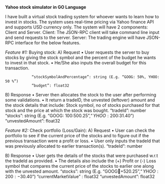 **Yahoo stock simulator in GO Language**

I have built a virtual stock trading system for whoever wants to learn how to invest in stocks.
The system uses real-time pricing via Yahoo finance API and supports USD currency only. 
The system will have 2 components: Client and Server.
Client: The JSON-RPC client will take command line input and send requests to the server.
Server: The trading engine will have JSON-RPC interface for the below features.

*Feature #1:* 
Buying stock: 
A)	Request
•	User requests the server to buy stocks by giving the stock symbol and the percent of the budget he wants to invest in that stock.
•	He/She also inputs the overall budget for this transaction.

                “stockSymbolAndPercentage”: string (E.g. “GOOG: 50%, YHOO: 50 %”)
                “budget”: float32
B)	Response
•	Server then allocates the stock to the user after performing some validations. 
•	It return a tradeID, the unvested (leftover) amount and the stock details that include: Stock symbol, no of stocks purchased for that stock and the price at which the stock was bought. 
     “tradeId”: number
     “stocks”: string (E.g. “GOOG: 100:$500.25”, “YHOO: 200:$31.40”)
                 “unvestedAmount”: float32

*Feature #2:* 
Check portfolio (Loss/Gain): 
A)	Request
•	User can check the portfolio to see if the current price of the stocks and to figure out if the previous transaction were a profit or loss.
•	User only inputs the tradeId that was previously allocated to earlier transaction(s).
             “tradeId”: number

B)	Response
•	User gets the details of the stocks that were purchased w.r.t the tradeId as provided. 
•	The details also include the (+) Profit or (-) Loss symbol that compares the current price of the stocks to earlier one along with the unvested amount.
“stocks”: string (E.g. “GOOG:100:+$520.25”, “YHOO:200:-$30.40”)
“currentMarketValue” : float32
    “unvestedAmount”: float32

